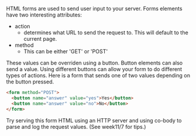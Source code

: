 HTML forms are used to send user input to your server. Forms elements have two interesting attributes:

* action
  - determines what URL to send the request to. This will default to the current page.
* method
  - This can be either 'GET' or 'POST'

These values can be overriden using a button. Button elements can also send a value. Using different buttons can allow your form to do different types of actions. Here is a form that sends one of two values depending on the button pressed.

```html
<form method="POST">
  <button name="answer" value="yes">Yes</button>
  <button name="answer" value="no">No</button>
</form>
```

Try serving this form HTML using an HTTP server and using co-body to parse and log the request values. (See week11/7 for tips.)
